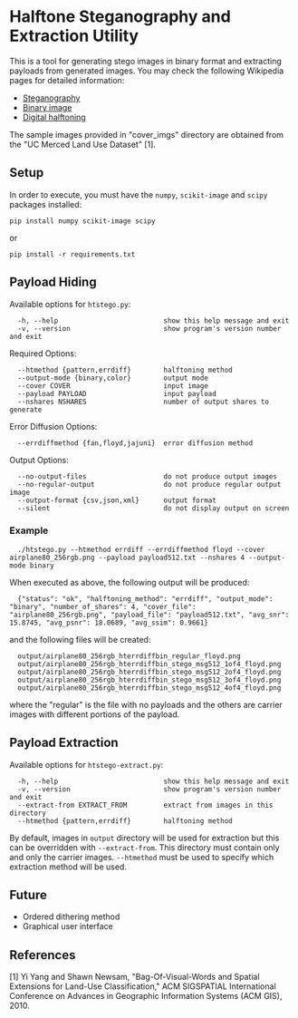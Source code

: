 
# Halftone Steganography and Extraction Utility
This is a tool for generating stego images in binary format and extracting payloads from generated images. You may check the following Wikipedia pages for detailed information:

- [Steganography](https://en.wikipedia.org/wiki/Steganography)
- [Binary image](https://en.wikipedia.org/wiki/Binary_image)
- [Digital halftoning](https://en.wikipedia.org/wiki/Halftone#Digital_halftoning)

The sample images provided in "cover_imgs" directory are obtained from the "UC Merced Land Use Dataset" [1].

## Setup
In order to execute, you must have the `numpy`, `scikit-image` and `scipy` packages installed:

    pip install numpy scikit-image scipy

or

    pip install -r requirements.txt

## Payload Hiding
Available options for `htstego.py`:

      -h, --help                          show this help message and exit
      -v, --version                       show program's version number and exit

Required Options:

      --htmethod {pattern,errdiff}        halftoning method
      --output-mode {binary,color}        output mode
      --cover COVER                       input image
      --payload PAYLOAD                   input payload
      --nshares NSHARES                   number of output shares to generate

Error Diffusion Options:

      --errdiffmethod {fan,floyd,jajuni}  error diffusion method

Output Options:

      --no-output-files                   do not produce output images
      --no-regular-output                 do not produce regular output image
      --output-format {csv,json,xml}      output format
      --silent                            do not display output on screen

### Example

      ./htstego.py --htmethod errdiff --errdiffmethod floyd --cover airplane80_256rgb.png --payload payload512.txt --nshares 4 --output-mode binary
    
When executed as above, the following output will be produced:

      {"status": "ok", "halftoning_method": "errdiff", "output_mode": "binary", "number_of_shares": 4, "cover_file": "airplane80_256rgb.png", "payload_file": "payload512.txt", "avg_snr": 15.8745, "avg_psnr": 18.0689, "avg_ssim": 0.9661}
      
and the following files will be created:

      output/airplane80_256rgb_hterrdiffbin_regular_floyd.png
      output/airplane80_256rgb_hterrdiffbin_stego_msg512_1of4_floyd.png
      output/airplane80_256rgb_hterrdiffbin_stego_msg512_2of4_floyd.png
      output/airplane80_256rgb_hterrdiffbin_stego_msg512_3of4_floyd.png
      output/airplane80_256rgb_hterrdiffbin_stego_msg512_4of4_floyd.png

where the "regular" is the file with no payloads and the others are carrier images with different portions of the payload.

## Payload Extraction
Available options for `htstego-extract.py`:

      -h, --help                          show this help message and exit
      -v, --version                       show program's version number and exit
      --extract-from EXTRACT_FROM         extract from images in this directory
      --htmethod {pattern,errdiff}        halftoning method

By default, images in `output` directory will be used for extraction but this can be overridden with `--extract-from`. This directory must contain only and only the carrier images. `--htmethod` must be used to specify which extraction method will be used.

## Future

- Ordered dithering method
- Graphical user interface

## References
[1] Yi Yang and Shawn Newsam, "Bag-Of-Visual-Words and Spatial Extensions for Land-Use Classification," ACM SIGSPATIAL International Conference on Advances in Geographic Information Systems (ACM GIS), 2010. 
